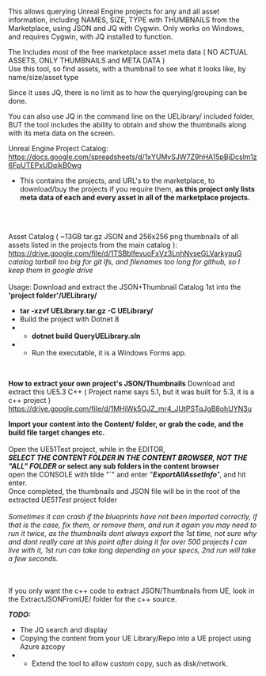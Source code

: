 This allows querying Unreal Engine projects for any and all asset information, including NAMES, SIZE, TYPE with THUMBNAILS from the Marketplace, using JSON and JQ with Cygwin.
Only works on Windows, and requires Cygwin, with JQ installed to function.
<br/>

The Includes most of the free marketplace asset meta data ( NO ACTUAL ASSETS, ONLY THUMBNAILS and META DATA )
<br/>
Use this tool, so find assets, with a thumbnail to see what it looks like, by name/size/asset type

Since it uses JQ, there is no limit as to how the querying/grouping can be done.

You can also use JQ in the command line on the UELibrary/ included folder, BUT the tool includes the ability
to obtain and show the thumbnails along with its meta data on the screen.

Unreal Engine Project Catalog: 
<br/>
https://docs.google.com/spreadsheets/d/1xYUMvSJW7Z9hHA15pBjDcslm1z6FpUTEPxUDqikB0wg
- This contains the projects, and URL's to the marketplace, to download/buy the projects if you require them,
**as this project only lists meta data of each and every asset in all of the marketplace projects.**
 <br/>
 <br/>

Asset Catalog ( ~13GB tar.gz JSON and 256x256 png thumbnails of all assets listed in the projects from the main catalog ):
<br/>https://drive.google.com/file/d/1TSBblfevuoFxVz3LnhNvseGLVarkypuG<br/>
_catalog tarball too big for git lfs, and filenames too long for github, so I keep them in google drive_
<br/>
<br/>
Usage: Download and extract the JSON+Thumbnail Catalog 1st into the **'project folder'/UELibrary/**
- **tar -xzvf UELibrary.tar.gz -C UELibrary/**
- Build the project with Dotnet 8
- - **dotnet build QueryUELibrary.sln**
- - Run the executable, it is a Windows Forms app.

<br/>

**How to extract your own project's JSON/Thumbnails**
Download and extract this UE5.3 C++ ( Project name says 5.1, but it was built for 5.3, it is a c++ project )
<br/>
https://drive.google.com/file/d/1MHiWk5OJZ_mr4_JUtPSTqJgB8ohUYN3u

**Import your content into the Content/ folder, or grab the code, and the build file target changes etc.**
<br/>
<br/>
Open the UE51Test project, while in the EDITOR,
<br/>
**_SELECT THE CONTENT FOLDER IN THE CONTENT BROWSER, NOT THE "ALL" FOLDER_ or select any sub folders in the content browser**
<br/>
open the CONSOLE with tilde "`" and enter
"**_ExportAllAssetInfo_**", and hit enter.
<br/>
Once completed, the thumbnails and JSON file will be in the root of the extracted _UE51Test_ project folder
<br/>
<br/>
_Sometimes it can crash if the blueprints have not been imported correctly, if that is the case, fix them, or remove them, and run it again
you may need to run it twice, as the thumbnails dont always export the 1st time, not sure why and dont really care at this point
after doing it for over 500 projects I can live with it, 1st run can take long depending on your specs, 2nd run will take a few seconds._

<br/>
<br/>
If you only want the c++ code to extract JSON/Thumbnails from UE, look in the ExtractJSONFromUE/ folder for the c++ source.
<br/>

**_TODO:_**
- The JQ search and display
- Copying the content from your UE Library/Repo into a UE project using Azure azcopy
- - Extend the tool to allow custom copy, such as disk/network.
